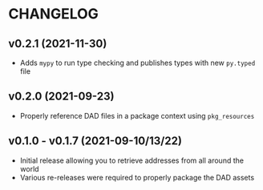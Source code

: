 # CHANGELOG

## v0.2.1 (2021-11-30)

* Adds `mypy` to run type checking and publishes types with new `py.typed` file

## v0.2.0 (2021-09-23)

* Properly reference DAD files in a package context using `pkg_resources`

## v0.1.0 - v0.1.7 (2021-09-10/13/22)

* Initial release allowing you to retrieve addresses from all around the world
* Various re-releases were required to properly package the DAD assets
